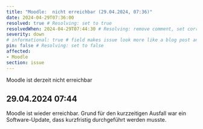 ```yaml
---
title: "Moodle:  nicht erreichbar (29.04.2024, 07:36)"
date: 2024-04-29T07:36:00
resolved: true # Resolving: set to true
resolvedWhen: 2024-04-29T07:44:30 # Resolving: remove comment, set correct end datetime
severity: down
# informational: true # field makes issue look more like a blog post and removes any references to downtime length
pin: false # Resolving: set to false
affected:
- Moodle
section: issue
---
```



Moodle ist derzeit nicht erreichbar

## 29.04.2024 07:44

Moodle ist wieder erreichbar. Grund für den kurzzeitigen Ausfall war ein Software-Update, dass kurzfristig durchgeführt werden musste.